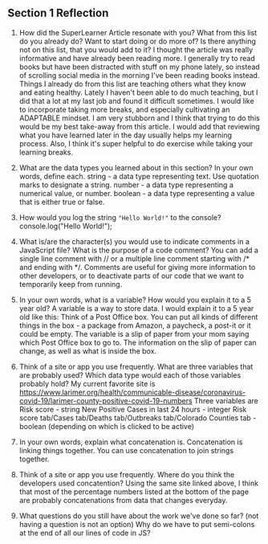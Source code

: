 ## Section 1 Reflection

1. How did the SuperLearner Article resonate with you? What from this list do you already do? Want to start doing or do more of? Is there anything not on this list, that you would add to it?
I thought the article was really informative and have already been reading more. I generally try to read books but have been distracted with stuff on my phone lately, so instead of scrolling social media in the morning I've been reading books instead. Things I already do from this list are teaching others what they know and eating healthy. Lately I haven't been able to do much teaching, but I did that a lot at my last job and found it difficult sometimes. I would like to incorporate taking more breaks, and especially cultivating an ADAPTABLE mindset. I am very stubborn and I think that trying to do this would be my best take-away from this article. I would add that reviewing what you have learned later in the day usually helps my learning process. Also, I think it's super helpful to do exercise while taking your learning breaks.

2. What are the data types you learned about in this section? In your own words, define each.
string - a data type representing text. Use quotation marks to designate a string.
number - a data type representing a numerical value, or number.
boolean - a data type representing a value that is either true or false.

3. How would you log the string `"Hello World!"` to the console?
console.log("Hello World!");

4. What is/are the character(s) you would use to indicate comments in a JavaScript file? What is the purpose of a code comment?
You can add a single line comment with // or a multiple line comment starting with /* and ending with */. Comments are useful for giving more information to other developers, or to deactivate parts of our code that we want to temporarily keep from running.

5. In your own words, what is a variable? How would you explain it to a 5 year old?
A variable is a way to store data. I would explain it to a 5 year old like this: Think of a Post Office box. You can put all kinds of different things in the box - a package from Amazon, a paycheck, a post-it or it could be empty. The variable is a slip of paper from your mom saying which Post Office box to go to. The information on the slip of paper can change, as well as what is inside the box.

6. Think of a site or app you use frequently. What are three variables that are probably used? Which data type would each of those variables probably hold?
My current favorite site is
https://www.larimer.org/health/communicable-disease/coronavirus-covid-19/larimer-county-positive-covid-19-numbers
Three variables are
Risk score - string
New Positive Cases in last 24 hours - integer
Risk score tab/Cases tab/Deaths tab/Outbreaks tab/Colorado Counties tab - boolean (depending on which is clicked to be active)


7. In your own words, explain what concatenation is.
Concatenation is linking things together. You can use concatenation to join strings together.

8. Think of a site or app you use frequently. Where do you think the developers used concatention? Using the same site linked above, I think that most of the percentage numbers listed at the bottom of the page are probably concatenations from data that changes everyday.

9. What questions do you still have about the work we've done so far? (not having a question is not an option) Why do we have to put semi-colons at the end of all our lines of code in JS? 

